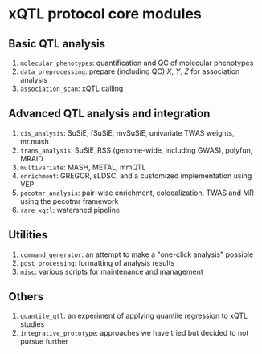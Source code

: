 # xQTL protocol core modules

## Basic QTL analysis

1. `molecular_phenotypes`: quantification and QC of molecular phenotypes
2. `data_preprocessing`: prepare (including QC) $X$, $Y$, $Z$ for association analysis
3. `association_scan`: xQTL calling

## Advanced QTL analysis and integration

1. `cis_analysis`: SuSiE, fSuSiE, mvSuSiE, univariate TWAS weights, mr.mash
2. `trans_analysis`: SuSiE_RSS (genome-wide, including GWAS), polyfun, MRAID
3. `multivariate`: MASH, METAL, mmQTL
4. `enrichment`: GREGOR, sLDSC, and a customized implementation using VEP
5. `pecotmr_analysis`: pair-wise enrichment, colocalization, TWAS and MR using the pecotmr framework
6. `rare_xqtl`: watershed pipeline

## Utilities

1. `command_generator`: an attempt to make a "one-click analysis" possible
2. `post_processing`: formatting of analysis results
3. `misc`: various scripts for maintenance and management

## Others

1. `quantile_qtl`: an experiment of applying quantile regression to xQTL studies
2. `integrative_prototype`: approaches we have tried but decided to not pursue further 